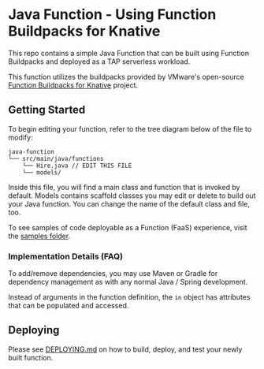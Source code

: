 # Java Function - Using Function Buildpacks for Knative

This repo contains a simple Java Function that can be built using Function Buildpacks and deployed as a TAP serverless workload.

This function utilizes the buildpacks provided by VMware's open-source [Function Buildpacks for Knative](https://github.com/vmware-tanzu/function-buildpacks-for-knative) project.

## Getting Started

To begin editing your function, refer to the tree diagram below of the file to modify:

```
java-function
└── src/main/java/functions
    └── Hire.java // EDIT THIS FILE
    └── models/
```

Inside this file, you will find a main class and function that is invoked by default. Models contains scaffold classes you may edit or delete to build out your Java function. You can change the name of the default class and file, too.

To see samples of code deployable as a Function (FaaS) experience, visit the [samples folder](https://github.com/vmware-tanzu/function-buildpacks-for-knative/tree/main/samples/java).

### Implementation Details (FAQ)

To add/remove dependencies, you may use Maven or Gradle for dependency management as with any normal Java / Spring development.

Instead of arguments in the function definition, the `in` object has attributes that can be populated and accessed.

## Deploying

Please see [DEPLOYING.md](DEPLOYING.md) on how to build, deploy, and test your newly built function.
